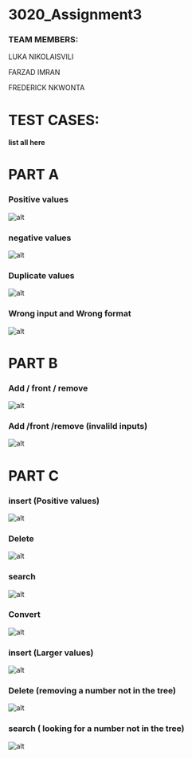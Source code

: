# 3020_Assignment3

### TEAM MEMBERS:

LUKA NIKOLAISVILI

FARZAD IMRAN

FREDERICK NKWONTA

# TEST CASES:

#### list all here

# PART A

### Positive values

![alt](./screenshots/test1.png)

### negative values

![alt](./screenshots/test2.png)

### Duplicate values

![alt](./screenshots/test3.png)

### Wrong input and Wrong format

![alt](./screenshots/test4.png)

# PART B

### Add / front / remove

![alt](./screenshots/test5.png)

### Add /front /remove (invalild inputs)

![alt](./screenshots/test9.png)

# PART C

### insert (Positive values)

![alt](./screenshots/test7a.png)

### Delete

![alt](./screenshots/test7b.png)

### search

![alt](./screenshots/test7c.png)

### Convert

![alt](./screenshots/test6.png)

### insert (Larger values)

![alt](./screenshots/test8a.png)

### Delete (removing a number not in the tree)

![alt](./screenshots/test8b.png)

### search ( looking for a number not in the tree)

![alt](./screenshots/test8c.png)
